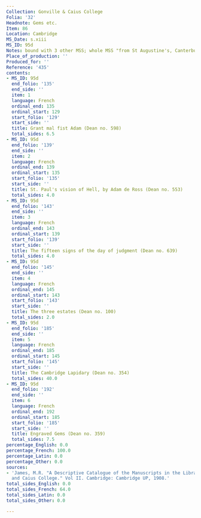 ```yaml
---
Collection: Gonville & Caius College
Folia: '32'
Headnote: Gems etc.
Item: 86
Location: Cambridge
MS_Date: s.xiii
MS_ID: 95d
Notes: bound with 3 other MSS; whole MSS "from St Augustine's, Canterbury"
Place_of_production: ''
Produced_for: ''
Reference: '435'
contents:
- MS_ID: 95d
  end_folio: '135'
  end_side: ''
  item: 1
  language: French
  ordinal_end: 135
  ordinal_start: 129
  start_folio: '129'
  start_side: ''
  title: Grant mal fist Adam (Dean no. 598)
  total_sides: 6.5
- MS_ID: 95d
  end_folio: '139'
  end_side: ''
  item: 2
  language: French
  ordinal_end: 139
  ordinal_start: 135
  start_folio: '135'
  start_side: ''
  title: St. Paul's vision of Hell, by Adam de Ross (Dean no. 553)
  total_sides: 4.0
- MS_ID: 95d
  end_folio: '143'
  end_side: ''
  item: 3
  language: French
  ordinal_end: 143
  ordinal_start: 139
  start_folio: '139'
  start_side: ''
  title: The fifteen signs of the day of judgment (Dean no. 639)
  total_sides: 4.0
- MS_ID: 95d
  end_folio: '145'
  end_side: ''
  item: 4
  language: French
  ordinal_end: 145
  ordinal_start: 143
  start_folio: '143'
  start_side: ''
  title: The three estates (Dean no. 100)
  total_sides: 2.0
- MS_ID: 95d
  end_folio: '185'
  end_side: ''
  item: 5
  language: French
  ordinal_end: 185
  ordinal_start: 145
  start_folio: '145'
  start_side: ''
  title: The Cambridge Lapidary (Dean no. 354)
  total_sides: 40.0
- MS_ID: 95d
  end_folio: '192'
  end_side: ''
  item: 6
  language: French
  ordinal_end: 192
  ordinal_start: 185
  start_folio: '185'
  start_side: ''
  title: Engraved Gems (Dean no. 359)
  total_sides: 7.5
percentage_English: 0.0
percentage_French: 100.0
percentage_Latin: 0.0
percentage_Other: 0.0
sources:
- 'James, M.R. "A Descriptive Catalogue of the Manuscripts in the Library of Gonville
  and Caius College." Vol II. Cambridge: Cambridge UP, 1908.'
total_sides_English: 0.0
total_sides_French: 64.0
total_sides_Latin: 0.0
total_sides_Other: 0.0

---
```

